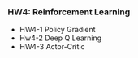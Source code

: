 ### HW4: Reinforcement Learning
* HW4-1 Policy Gradient
* Hw4-2 Deep Q Learning
* HW4-3 Actor-Critic
